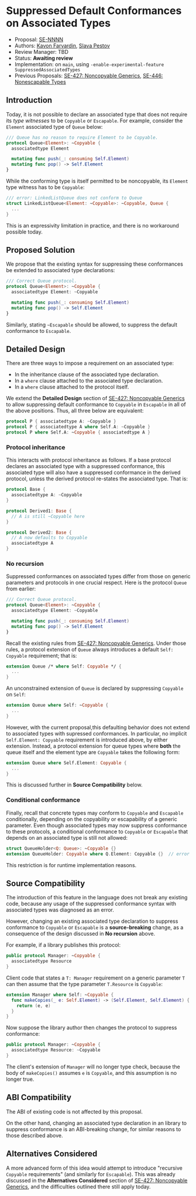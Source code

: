 # Suppressed Default Conformances on Associated Types

* Proposal: [SE-NNNN](NNNN-filename.md)
* Authors: [Kavon Farvardin](https://github.com/kavon), [Slava Pestov](https://github.com/slavapestov)
* Review Manager: TBD
* Status: **Awaiting review**
* Implementation: on `main`, using `-enable-experimental-feature SuppressedAssociatedTypes`
* Previous Proposals: [SE-427: Noncopyable Generics](https://github.com/swiftlang/swift-evolution/blob/main/proposals/0427-noncopyable-generics.md), [SE-446: Nonescapable Types](https://github.com/swiftlang/swift-evolution/blob/main/proposals/0446-non-escapable.md)

## Introduction

Today, it is not possible to declare an associated type that does not require its
_type witnesses_ to be `Copyable` or `Escapable`. For example, consider the `Element`
associated type of `Queue` below:
```swift
/// Queue has no reason to require Element to be Copyable.
protocol Queue<Element>: ~Copyable {
  associatedtype Element

  mutating func push(_: consuming Self.Element)
  mutating func pop() -> Self.Element
}
```
While the conforming type is itself permitted to be noncopyable, its `Element`
type witness has to be `Copyable`:
```swift
/// error: LinkedListQueue does not conform to Queue
struct LinkedListQueue<Element: ~Copyable>: ~Copyable, Queue {
  ...
}
```
This is an expressivity limitation in practice, and there is no workaround
possible today.

## Proposed Solution

We propose that the existing syntax for suppressing these conformances be
extended to associated type declarations:

```swift
/// Correct Queue protocol.
protocol Queue<Element>: ~Copyable {
  associatedtype Element: ~Copyable

  mutating func push(_: consuming Self.Element)
  mutating func pop() -> Self.Element
}
```

Similarly, stating `~Escapable` should be allowed, to suppress the default conformance
to `Escapable`.

## Detailed Design

There are three ways to impose a requirement on an associated type:
- In the inheritance clause of the associated type declaration.
- In a `where` clause attached to the associated type declaration.
- In a `where` clause attached to the protocol itself.

We extend the **Detailed Design** section of
[SE-427: Noncopyable Generics](0427-noncopyable-generics.md) to allow
suppressing default conformance to `Copyable` in `Escapable` in all of
the above positions. Thus, all three below are equivalent:
```swift
protocol P { associatedtype A: ~Copyable }
protocol P { associatedtype A where Self.A: ~Copyable }
protocol P where Self.A: ~Copyable { associatedtype A }
```

### Protocol inheritance

This interacts with protocol inheritance as follows. If a base protocol
declares an associated type with a suppressed conformance, this
associated type will also have a suppressed conformance in the derived
protocol, unless the derived protocol re-states the associated type. That is:
```swift
protocol Base {
  associatedtype A: ~Copyable
}

protocol Derived1: Base {
  // A is still ~Copyable here
}

protocol Derived2: Base {
  // A now defaults to Copyable
  associatedtype A
}
```

### No recursion

Suppressed conformances on associated types differ from those on generic
parameters and protocols in one crucial respect. Here is the protocol
`Queue` from earlier:
```swift
/// Correct Queue protocol.
protocol Queue<Element>: ~Copyable {
  associatedtype Element: ~Copyable

  mutating func push(_: consuming Self.Element)
  mutating func pop() -> Self.Element
}
```

Recall the existing rules from
[SE-427: Noncopyable Generics](0427-noncopyable-generics.md). Under
those rules, a protocol extension of `Queue` always introduces a
default `Self: Copyable` requirement; that is:
```swift
extension Queue /* where Self: Copyable */ {
  ...
}
```
An unconstrained extension of `Queue` is declared by suppressing
`Copyable` on `Self`:
```swift
extension Queue where Self: ~Copyable {
  ...
}
```

However, with the current proposal,this  defaulting behavior does
not extend to associated types
with supressed conformances. In particular, no implicit
`Self.Element: Copyable` requirement is introduced above, by
either extension. Instead, a protocol extension
for queue types where **both** the queue itself and the element
type are `Copyable` takes the following form:
```swift
extension Queue where Self.Element: Copyable {
  ...
}
```

This is discussed further in **Source Compatibility** below.

### Conditional conformance

Finally, recall that concrete types may conform to `Copyable` and
`Escapable` conditionally, depending on the copyability or
escapability of a generic parameter. Even though associated types
may now suppress conformance to these protocols, a conditional
conformance to `Copyable` or `Escapable` that depends on an
associated type is still not allowed:
```swift
struct QueueHolder<Q: Queue>: ~Copyable {}
extension QueueHolder: Copyable where Q.Element: Copyable {}  // error
```
This restriction is for runtime implementation reasons.

## Source Compatibility

The introduction of this feature in the language does not break
any existing code, because any usage of the suppressed conformance
syntax with associated types was diagnosed as an error.

However, changing an existing associated type declaration to suppress
conformance to `Copyable` or `Escapable` is a
**source-breaking** change, as a consequence of the design
discussed in **No recursion** above.

For example, if a library publishes this protocol:
```swift
public protocol Manager: ~Copyable {
  associatedtype Resource
}
```
Client code that states a `T: Manager` requirement on a generic
parameter `T` can then assume that the type parameter
`T.Resource` is `Copyable`:
```swift
extension Manager where Self: ~Copyable {
  func makeCopies(_ e: Self.Element) -> (Self.Element, Self.Element) {
    return (e, e)
  }
}
```
Now suppose the library author then changes the protocol to
suppress conformance:
```swift
public protocol Manager: ~Copyable {
  associatedtype Resource: ~Copyable
}
```
The client's extension of `Manager` will no longer type check, because
the body of `makeCopies()` assumes `e` is `Copyable`, and this
assumption is no longer true. 

## ABI Compatibility

The ABI of existing code is not affected by this proposal.

On the other hand, changing an associated type declaration in an library
to suppress conformance is an ABI-breaking change, for similar reasons
to those described above.

## Alternatives Considered

A more advanced form of this idea would attempt to introduce "recursive
`Copyable` requirements" (and similarly for `Escapable`). This was already
discussed in the **Alternatives Considered** section of
[SE-427: Noncopyable Generics](https://github.com/swiftlang/swift-evolution/blob/main/proposals/0427-noncopyable-generics.md), and the difficulties outlined there still
apply today.